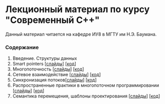 # Лекционный материал по курсу "Современный C++"

Данный материал читается на кафедре ИУ8 в МГТУ им Н.Э. Баумана.

### Содержание
1. Введение. Структуры данных
1. Smart pointers [[слайды](https://bmstu-iu8-cpp.github.io/cpp-upper-intermediate/lec_02/index.html#/)] [[код](https://github.com/bmstu-iu8-cpp/cpp-upper-intermediate/tree/master/cpp19/lec_02/source/lec_02_source)]
1. Многопоточность [[слайды](https://bmstu-iu8-cpp.github.io/cpp-upper-intermediate/lec_04/index.html#/)] [[код](https://github.com/bmstu-iu8-cpp/cpp-upper-intermediate/tree/master/cpp19/lec_04/lec_04_source)]
1. Сетевое взаимодействие [[слайды](https://bmstu-iu8-cpp.github.io/cpp-upper-intermediate/lec_05/index.html#/)] [[код](https://github.com/bmstu-iu8-cpp/cpp-upper-intermediate/tree/master/cpp19/lec_05/source)]
1. Синхронизация потоков[[слайды](https://bmstu-iu8-cpp.github.io/cpp-upper-intermediate/lec_06/index.html#/)] [[код](https://github.com/bmstu-iu8-cpp/cpp-upper-intermediate/tree/master/cpp19/lec_06/source)]
1. Распространенные практики в многопоточном программировании [[слайды](https://bmstu-iu8-cpp.github.io/cpp-upper-intermediate/lec_07/index.html#/)] [[код](https://github.com/bmstu-iu8-cpp/cpp-upper-intermediate/tree/master/cpp19/lec_07)]
1. Семантика перемещения, шаблоны проектирования [[слайды](https://bmstu-iu8-cpp.github.io/cpp-upper-intermediate/lec_08/index.html#/)] [[код](https://github.com/bmstu-iu8-cpp/cpp-upper-intermediate/blob/master/cpp19/lec_08/source)]

